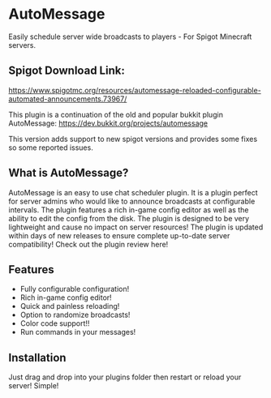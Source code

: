 # AutoMessage
Easily schedule server wide broadcasts to players - For Spigot Minecraft servers.

## Spigot Download Link:  
https://www.spigotmc.org/resources/automessage-reloaded-configurable-automated-announcements.73967/  
  
  
This plugin is a continuation of the old and popular bukkit plugin AutoMessage: https://dev.bukkit.org/projects/automessage  

This version adds support to new spigot versions and provides some fixes so some reported issues.  

## What is AutoMessage?
AutoMessage is an easy to use chat scheduler plugin. It is a plugin perfect for server admins who would like to announce broadcasts at configurable intervals. The plugin features a rich in-game config editor as well as the ability to edit the config from the disk. The plugin is designed to be very lightweight and cause no impact on server resources! The plugin is updated within days of new releases to ensure complete up-to-date server compatibility! Check out the plugin review here!


## Features
* Fully configurable configuration!
* Rich in-game config editor!
* Quick and painless reloading!
* Option to randomize broadcasts!
* Color code support!!
* Run commands in your messages!

## Installation
Just drag and drop into your plugins folder then restart or reload your server! Simple!
